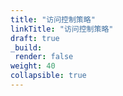 ```yaml
---
title: "访问控制策略"
linkTitle: "访问控制策略"
draft: true
_build:
 render: false 
weight: 40
collapsible: true
---
```


